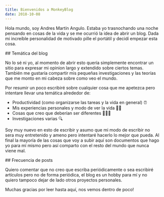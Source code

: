 ```yaml
---
title: Bienvenidos a MonkeyBlog
date: 2018-10-08
---
```


Hola mundo, soy Andres Martín Angulo. Estaba yo trasnochando una noche pensando en cosas de la vida y se me ocurrió la idea de abrir un blog. Dada mi increíble personalidad de motivado pille el portátil y decidí empezar esta cosa.

## Temática del blog

No lo sé ni yo, al momento de abrir esto quería simplemente encontrar un sitio para expresar mi opinion largo y extendido sobre ciertos temas. También me gustaría compartir mis pequeñas investigaciones y las teorías que me monto en mi cabeza sobre como veo el mundo.

Por resumir un poco escribiré sobre cualquier cosa que me apetezca pero intentare llevar una temática alrededor de:

- Productividad (como organizarse las tareas y la vida en general) ⏰
- Mis experiencias personales y modo de ver la vida 👴🏼
- Cosas que creo que deberían ser diferentes 🙅🏽‍♂️
- Investigaciones varias 🔍

Soy muy nuevo en esto de escribir y asumo que mi modo de escribir no sera muy entretenido y ameno pero intentaré hacerlo lo mejor que pueda. Al final la mayoría de las cosas que voy a subir aquí son documentos que hago yo para mí mismo pero así comparto con el resto del mundo que nunca viene mal.

## Frecuencia de posts

Quiero comentar que no creo que escriba periódicamente o sea escribiré artículos pero no de forma periódica, el blog es un hobby para mí y no quiero tampoco dejar de lado otros proyectos personales.

Muchas gracias por leer hasta aquí, nos vemos dentro de poco!
